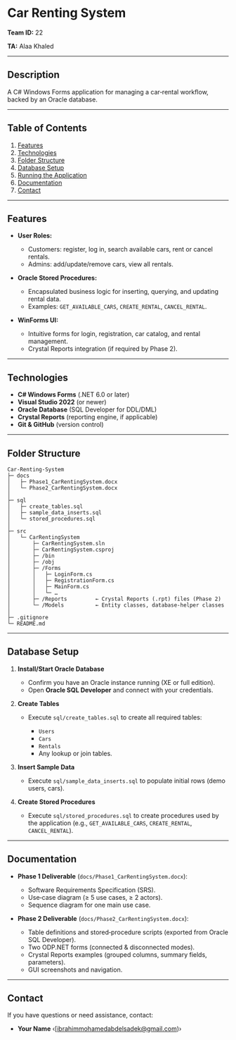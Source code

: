 # Car Renting System

**Team ID:** 22

**TA:** Alaa Khaled

---

## Description

A C# Windows Forms application for managing a car‑rental workflow, backed by an Oracle database.

---

## Table of Contents

1. [Features](#features)
2. [Technologies](#technologies)
3. [Folder Structure](#folder-structure)
4. [Database Setup](#database-setup)
5. [Running the Application](#running-the-application)
6. [Documentation](#documentation)
7. [Contact](#contact)

---

## Features

* **User Roles:**

  * Customers: register, log in, search available cars, rent or cancel rentals.
  * Admins: add/update/remove cars, view all rentals.

* **Oracle Stored Procedures:**

  * Encapsulated business logic for inserting, querying, and updating rental data.
  * Examples: `GET_AVAILABLE_CARS`, `CREATE_RENTAL`, `CANCEL_RENTAL`.

* **WinForms UI:**

  * Intuitive forms for login, registration, car catalog, and rental management.
  * Crystal Reports integration (if required by Phase 2).

---

## Technologies

* **C# Windows Forms** (.NET 6.0 or later)
* **Visual Studio 2022** (or newer)
* **Oracle Database** (SQL Developer for DDL/DML)
* **Crystal Reports** (reporting engine, if applicable)
* **Git & GitHub** (version control)

---

## Folder Structure

```
Car-Renting-System
├─ docs
│   ├─ Phase1_CarRentingSystem.docx
│   └─ Phase2_CarRentingSystem.docx
│
├─ sql
│   ├─ create_tables.sql
│   ├─ sample_data_inserts.sql
│   └─ stored_procedures.sql
│
├─ src
│   └─ CarRentingSystem
│       ├─ CarRentingSystem.sln
│       ├─ CarRentingSystem.csproj
│       ├─ /bin
│       ├─ /obj
│       ├─ /Forms
│       │   ├─ LoginForm.cs
│       │   ├─ RegistrationForm.cs
│       │   ├─ MainForm.cs
│       │   └─ …  
│       ├─ /Reports         ← Crystal Reports (.rpt) files (Phase 2)  
│       └─ /Models          ← Entity classes, database‑helper classes  
│
├─ .gitignore
└─ README.md
```

---

## Database Setup

1. **Install/Start Oracle Database**

   * Confirm you have an Oracle instance running (XE or full edition).
   * Open **Oracle SQL Developer** and connect with your credentials.

2. **Create Tables**

   * Execute `sql/create_tables.sql` to create all required tables:

     * `Users`
     * `Cars`
     * `Rentals`
     * Any lookup or join tables.

3. **Insert Sample Data**

   * Execute `sql/sample_data_inserts.sql` to populate initial rows (demo users, cars).

4. **Create Stored Procedures**

   * Execute `sql/stored_procedures.sql` to create procedures used by the application (e.g., `GET_AVAILABLE_CARS`, `CREATE_RENTAL`, `CANCEL_RENTAL`).

---

## Documentation

* **Phase 1 Deliverable** (`docs/Phase1_CarRentingSystem.docx`):

  * Software Requirements Specification (SRS).
  * Use‑case diagram (≥ 5 use cases, ≥ 2 actors).
  * Sequence diagram for one main use case.

* **Phase 2 Deliverable** (`docs/Phase2_CarRentingSystem.docx`):

  * Table definitions and stored‑procedure scripts (exported from Oracle SQL Developer).
  * Two ODP.NET forms (connected & disconnected modes).
  * Crystal Reports examples (grouped columns, summary fields, parameters).
  * GUI screenshots and navigation.

---

## Contact

If you have questions or need assistance, contact:

* **Your Name** ‹[ibrahimmohamedabdelsadek@gmail.com)›

